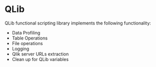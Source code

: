 # QLib
QLib functional scripting library implements the following functionality:
- Data Profiling
- Table Operations
- File operations
- Logging
- Qlik server URLs extraction
- Clean up for QLib variables
